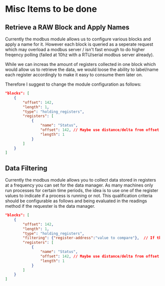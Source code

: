 # Misc Items to be done


## Retrieve a RAW Block and Apply Names

Currently the modbus module allows us to configure various blocks and apply a name for it. However each block is queried as a seperate request which may overload a modbus server / isn't fast enough to do higher freqency polling (failed at 10hz with a RTU/serial modbus server already).

While we can increas the amount of registers collected in one block which would allow us to retrieve the data, we would loose the ability to label/name each register accordingly to make it easy to consume them later on.

Therefore I suggest to change the module configuration as follows:

```json
"blocks": [
    {
        "offset": 142,
        "length": 1,
        "type": "holding_registers",
        "registers": [
            {
                "name": "Status",
                "offset": 142, // Maybe use distance/delta from offset setting of the block
                "length": 1
            }
        ]
    }
]
```


## Data Filtering

Currently the modbus module allows you to collect data stored in registers at a frequency you can set for the data manager. As many machines only run processes for certain time periods, the idea is to use one of the register values to indicate if a process is running or not. This qualification criteria should be configurable as follows and being evaluated in the readings method if the requester is the data manager.


```json
"blocks": [
    {
        "offset": 142,
        "length": 1,
        "type": "holding_registers",
        "filtering": {"register-address":"value to compare"},  // If the condition is true -> "register-address value" == "value to compare" record the data
        "registers": [
            {
                "name": "Status",
                "offset": 142, // Maybe use distance/delta from offset setting of the block
                "length": 1
            }
        ]
    }
]
```